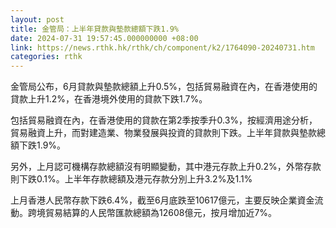 ```yaml
---
layout: post
title: 金管局：上半年貸款與墊款總額下跌1.9%
date: 2024-07-31 19:57:45.000000000 +08:00
link: https://news.rthk.hk/rthk/ch/component/k2/1764090-20240731.htm
categories: rthk
---
```


金管局公布，6月貸款與墊款總額上升0.5%，包括貿易融資在內，在香港使用的貸款上升1.2%，在香港境外使用的貸款下跌1.7%。

包括貿易融資在內，在香港使用的貸款在第2季按季升0.3%，按經濟用途分析，貿易融資上升，而對建造業、物業發展與投資的貸款則下跌。上半年貸款與墊款總額下跌1.9%。

另外，上月認可機構存款總額沒有明顯變動，其中港元存款上升0.2%，外幣存款則下跌0.1%。上半年存款總額及港元存款分別上升3.2%及1.1%

上月香港人民幣存款下跌6.4%，截至6月底跌至10617億元，主要反映企業資金流動。跨境貿易結算的人民幣匯款總額為12608億元，按月增加近7%。
